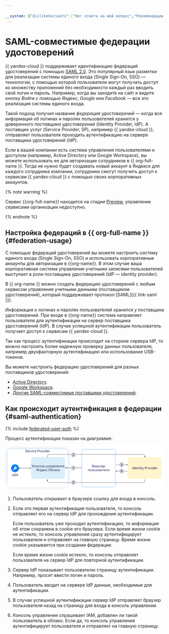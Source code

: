 ```yaml
---

__system: {"dislikeVariants":["Нет ответа на мой вопрос","Рекомендации не помогли","Содержание не соответсвует заголовку","Другое"]}
---
```

# SAML-совместимые федерации удостоверений

{{ yandex-cloud }} поддерживает идентификацию федераций удостоверений с помощью [SAML 2.0](https://wiki.oasis-open.org/security). Это популярный язык разметки для реализации системы единого входа (Single Sign-On, SSO) — технологии, с помощью которой пользователи могут получать доступ ко множеству приложений без необходимости каждый раз вводить свой логин и пароль. Например, когда вы заходите на сайт и видите кнопку _Войти с помощью Яндекс_, _Google_ или _Facebook_ — все это реализация системы единого входа.

Такой подход получил название _федерация удостоверений_ — когда вся информация об логинах и паролях пользователей хранится у доверенного _поставщика удостоверений_ (Identity Provider, IdP). А поставщик услуг (Service Provider, SP), например {{ yandex-cloud }}, отправляет пользователя проходить аутентификацию на сервере поставщика удостоверений (IdP).

Если в вашей компании есть система управления пользователями и доступом (например, Active Directory или Google Workspace), вы можете использовать ее для авторизации сотрудников в {{ org-full-name }}. Тогда не нужно будет создавать новый аккаунт в Яндексе для каждого сотрудника компании, сотрудники смогут получить доступ к сервисам {{ yandex-cloud }} с помощью своих корпоративных аккаунтов.

{% note warning %}

Сервис {{org-full-name}} находится на стадии [Preview](../overview/concepts/launch-stages.md), управление сервисами организации недоступно.

{% endnote %}

## Настройка федераций в {{ org-full-name }} {#federation-usage}

С помощью федераций удостоверений вы можете настроить систему единого входа (Single Sign-On, SSO) и использовать корпоративные аккаунты для авторизации в {{org-name}}. В этом случае ваша корпоративная система управления учетными записями пользователей выступает в роли поставщика удостоверений (IdP — identity provider).

В {{ org-name }} можно создать федерацию удостоверений с любым сервисом управления учетными данными (поставщиком удостоверений), который поддерживает протокол [SAML]({{ link-saml }}).

Информация о логинах и паролях пользователей хранится у поставщика удостоверений. При входе в {{org-name}} система направляет пользователя для аутентификации на сервер поставщика удостоверений (IdP). В случае успешной аутентификации пользователь получает доступ к сервисам {{ yandex-cloud }}.

Так как процесс аутентификации происходит на стороне сервера IdP, то можно настроить более надежную проверку данных пользователя, например двухфакторную аутентификацию или использование USB-токенов.

Вы можете настроить федерацию удостоверений для разных поставщиков удостоверений:

* [Active Directory](operations/federations/integration-adfs.md).
* [Google Workspace](operations/federations/integration-gsuite.md).
* [Другие SAML-совместимые поставщики удостоверений](operations/federations/integration-common.md).

## Как происходит аутентификация в федерации {#saml-authentication}

{% include [federated-user-auth](../_includes/iam/federated-user-auth.md) %}

Процесс аутентификации показан на диаграмме:

![image](../_assets/iam/federations/saml-authentication.svg)

1. Пользователь открывает в браузере ссылку для входа в консоль.
1. Если это первая аутентификация пользователя, то консоль отправляет его на сервер IdP для прохождения аутентификации.

    Если пользователь уже проходил аутентификацию, то информация об этом сохранена в cookie его браузера. Если время жизни cookie не истекло, то консоль управления сразу аутентифицирует пользователя и отправляет на главную страницу. Время жизни cookie указывается при создании федерации.

    Если время жизни cookie истекло, то консоль отправляет пользователя на сервер IdP для повторной аутентификации.
1. Сервер IdP показывает пользователю страницу аутентификации. Например, просит ввести логин и пароль.
1. Пользователь вводит на сервере IdP данные, необходимые для аутентификации.
1. В случае успешной аутентификации сервер IdP отправляет браузер пользователя назад на страницу для входа в консоль управления.
1. Консоль управления спрашивает IAM, добавлен ли такой пользователь в облако. Если да, то консоль управления аутентифицирует пользователя и отправляет на главную страницу.
